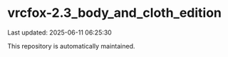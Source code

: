 # vrcfox-2.3_body_and_cloth_edition

Last updated: 2025-06-11 06:25:30

This repository is automatically maintained.
